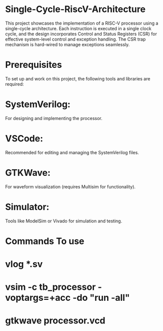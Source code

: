 # Single-Cycle-RiscV-Architecture

This project showcases the implementation of a RISC-V processor using a single-cycle architecture. Each instruction is executed in a single clock cycle, and the design incorporates Control and Status Registers (CSR) for effective system-level control and exception handling. The CSR trap mechanism is hard-wired to manage exceptions seamlessly.

# Prerequisites

To set up and work on this project, the following tools and libraries are required:
# SystemVerilog: 
For designing and implementing the processor.
# VSCode: 
Recommended for editing and managing the SystemVerilog files.
# GTKWave: 
For waveform visualization (requires Multisim for functionality).
# Simulator: 
Tools like ModelSim or Vivado for simulation and testing.

# Commands To use 

# vlog *.sv
# vsim -c tb_processor -voptargs=+acc -do "run -all"
# gtkwave processor.vcd



